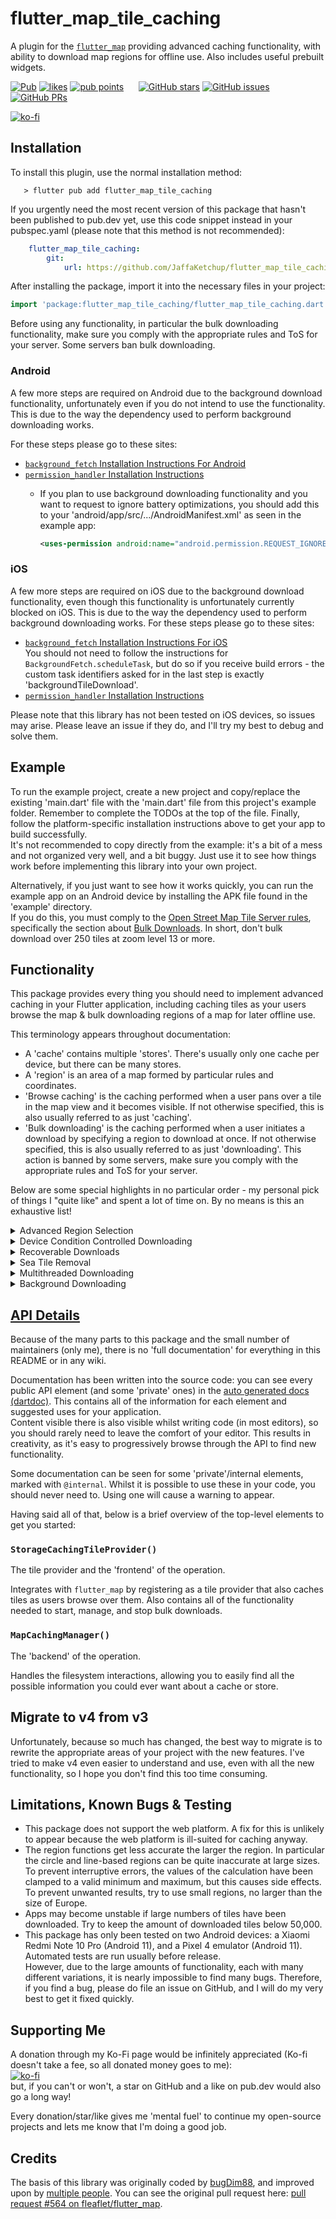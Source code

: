 # flutter_map_tile_caching

A plugin for the [`flutter_map`](https://pub.dev/packages/flutter_map) providing advanced caching functionality, with ability to download map regions for offline use. Also includes useful prebuilt widgets.

[![Pub](https://img.shields.io/pub/v/flutter_map_tile_caching.svg)](https://pub.dev/packages/flutter_map_tile_caching) [![likes](https://badges.bar/flutter_map_tile_caching/likes)](https://pub.dev/packages/flutter_map_tile_caching/score) [![pub points](https://badges.bar/flutter_map_tile_caching/pub%20points)](https://pub.dev/packages/flutter_map_tile_caching/score)&nbsp;&nbsp;&nbsp;&nbsp;&nbsp;&nbsp;[![GitHub stars](https://img.shields.io/github/stars/JaffaKetchup/flutter_map_tile_caching.svg?label=Stars)](https://GitHub.com/JaffaKetchup/flutter_map_tile_caching/stargazers/) [![GitHub issues](https://img.shields.io/github/issues/JaffaKetchup/flutter_map_tile_caching.svg?label=Issues)](https://GitHub.com/JaffaKetchup/flutter_map_tile_caching/issues/) [![GitHub PRs](https://img.shields.io/github/issues-pr/JaffaKetchup/flutter_map_tile_caching.svg?label=Pull%20Requests)](https://GitHub.com/JaffaKetchup/flutter_map_tile_caching/pulls/)

[![ko-fi](https://ko-fi.com/img/githubbutton_sm.svg)](https://ko-fi.com/N4N151INN)

## Installation

To install this plugin, use the normal installation method:

```shell
   > flutter pub add flutter_map_tile_caching
```

If you urgently need the most recent version of this package that hasn't been published to pub.dev yet, use this code snippet instead in your pubspec.yaml (please note that this method is not recommended):

```yaml
    flutter_map_tile_caching:
        git:
            url: https://github.com/JaffaKetchup/flutter_map_tile_caching
```

After installing the package, import it into the necessary files in your project:

```dart
import 'package:flutter_map_tile_caching/flutter_map_tile_caching.dart';
```

Before using any functionality, in particular the bulk downloading functionality, make sure you comply with the appropriate rules and ToS for your server. Some servers ban bulk downloading.

### Android

A few more steps are required on Android due to the background download functionality, unfortunately even if you do not intend to use the functionality. This is due to the way the dependency used to perform background downloading works.

For these steps please go to these sites:

- [`background_fetch` Installation Instructions For Android](https://github.com/transistorsoft/flutter_background_fetch/blob/master/help/INSTALL-ANDROID.md)
- [`permission_handler` Installation Instructions](https://pub.dev/packages/permission_handler#setup)
  - If you plan to use background downloading functionality and you want to request to ignore battery optimizations, you should add this to your 'android/app/src/.../AndroidManifest.xml' as seen in the example app:  
  
    ``` xml
    <uses-permission android:name="android.permission.REQUEST_IGNORE_BATTERY_OPTIMIZATIONS"/>
    ```

### iOS

A few more steps are required on iOS due to the background download functionality, even though this functionality is unfortunately currently blocked on iOS. This is due to the way the dependency used to perform background downloading works.
For these steps please go to these sites:

- [`background_fetch` Installation Instructions For iOS](https://github.com/transistorsoft/flutter_background_fetch/blob/master/help/INSTALL-IOS.md)  
You should not need to follow the instructions for `BackgroundFetch.scheduleTask`, but do so if you receive build errors - the custom task identifiers asked for in the last step is exactly 'backgroundTileDownload'.
- [`permission_handler` Installation Instructions](https://pub.dev/packages/permission_handler#setup)

Please note that this library has not been tested on iOS devices, so issues may arise. Please leave an issue if they do, and I'll try my best to debug and solve them.

## Example

To run the example project, create a new project and copy/replace the existing 'main.dart' file with the 'main.dart' file from this project's example folder. Remember to complete the TODOs at the top of the file. Finally, follow the platform-specific installation instructions above to get your app to build successfully.  
It's not recommended to copy directly from the example: it's a bit of a mess and not organized very well, and a bit buggy. Just use it to see how things work before implementing this library into your own project.

Alternatively, if you just want to see how it works quickly, you can run the example app on an Android device by installing the APK file found in the 'example' directory.  
If you do this, you must comply to the [Open Street Map Tile Server rules](https://operations.osmfoundation.org/policies/tiles), specifically the section about [Bulk Downloads](https://operations.osmfoundation.org/policies/tiles/#:~:text=above%20technical%20requirements.-,Bulk%20Downloading,-Bulk%20downloading%20is). In short, don't bulk download over 250 tiles at zoom level 13 or more.

## Functionality

This package provides every thing you should need to implement advanced caching in your Flutter application, including caching tiles as your users browse the map & bulk downloading regions of a map for later offline use.

This terminology appears throughout documentation:

- A 'cache' contains multiple 'stores'. There's usually only one cache per device, but there can be many stores.
- A 'region' is an area of a map formed by particular rules and coordinates.
- 'Browse caching' is the caching performed when a user pans over a tile in the map view and it becomes visible. If not otherwise specified, this is also usually referred to as just 'caching'.
- 'Bulk downloading' is the caching performed when a user initiates a download by specifying a region to download at once. If not otherwise specified, this is also usually referred to as just 'downloading'. This action is banned by some servers, make sure you comply with the appropriate rules and ToS for your server.

Below are some special highlights in no particular order - my personal pick of things I "quite like" and spent a lot of time on. By no means is this an exhaustive list!

<details>
<summary> Advanced Region Selection </summary>

Select a multitude of region shapes for displaying to the user and downloading. Choose from a standard rectangle/square, a circle, or a line-based region.

Rectangle regions are formed from 2 coordinates, representing the north-west and south-east corners. The code automatically creates the other necessary corners.  
Circle regions are formed from a center coordinate and a radius. Internal 'outline' coordinates are generated per degree automatically from this information.  
Line-based regions are formed from multiple coordinates and a radius, creating a locus. Internal 'outline' coordinates are generated for every vertex and curve.
</details>

<details>
<summary> Device Condition Controlled Downloading </summary>

Run tests automatically before starting a bulk download, to consider multiple device-independent factors such as battery level/status and network connectivity.

Write your own tests or use the default checks. For more information see the API Documentation on `PreDownloadChecksCallback`.
</details>

<details>
<summary> Recoverable Downloads </summary>

Oh no! For some reason, the download stopped unexpectedly, and now you have no way of knowing which region was created to download again. But, with recoverable downloads by default, you do have a way.

When starting a download, a special one-off file is stored that contains persistent information about the running download. This file is then deleted at the end of a successful download.

Therefore, if the file exists, but there is no ongoing download, an error must have happened. You can use the inbuilt functionality to check for recoverable downloads on initialization, and restart them quickly and easily if necessary.

Note that this does not track the number of completed tiles, and the download must be restarted from the beginning. Using `preventRedownload`, however, is a workaround, and will quickly skip through present tiles, getting quickly to ones which still need to be downloaded.
</details>

<details>
<summary> Sea Tile Removal </summary>

When bulk downloading large regions, storage space can be saved by removing blank, blue, sea tiles. They contain no useful information, so can just be ignored, thus freeing up space for more useful tiles.

Checks for sea tiles are done using byte-to-byte comparison between a sample taken from the tile at lat/long 0/0 and the tile that has just been downloaded. If they match, the tile must be sea. This also means that tiles containing ferry pathways, for example, are downloaded, as they are not entirely sea.

Note that this does not reduce data or time consumption: tiles still have to be downloaded to be compared.
</details>

<details>
<summary> Multithreaded Downloading </summary>

Instead of repeating the process of downloading an image and writing it to system one at a time, you can make use of the inbuilt multi-threading functionality to repeat the above process along side each other simultaneously.

For example, 10 simultaneous threads would work through 100 tiles approximately 10x quicker than 1 thread: each thread would get approximately 10 tiles. In reality, the speed gain is unlikely to be as significant as in theory, but it will be similar. However, speed does start to decrease at a certain number of threads: there is an optimal point at about 10-20 threads.

Note that using multithreading will increase power consumption significantly and may be less stable if there are too many threads.  
Some tile servers ban multithreaded downloading, even paid ones, as it puts a lot of strain on servers. For this reason, the example app is limited to 2 threads.

This functionality is enabled by default with a thread count of 10.
</details>

<details>
<summary> Background Downloading </summary>

Instead of downloading in the 'foreground', there is an option only on Android to start a download in the 'background'.

There is some confusion about the way background process handling works on Android, so let me clear it up for you: it is confusing.  
Each vendor (eg. Samsung, Huawei, Motorola) has there own methods of handling background processes. Some manage it by providing the bare minimum user-end management, resulting in process that drain battery because they can't be stopped easily; others manage it by altogether banning/strictly limiting background processes, resulting in weird problems and buggy apps; many manage it by some layer of control on top of Android's original controls, making things confusing for everyone.  
Therefore there is no guaranteed behaviour when using this functionality. You can see how many vendors will treat background processes here: [dontkillmyapp.com](https://dontkillmyapp.com/); you may wish to link your users to this site so they can properly configure your app to run in the background.

To try and help your users get to the right settings quicker, use the `StorageCachingTileProvider.requestIgnoreBatteryOptimizations()` method before starting a background download. This will interrupt the app with either a dialog or a settings page where they can opt-in to reduced throttling. There is no guarantee that this will work, but it should help: this is not required and the background download will still *try* to run even if the user denies the permissions.

If the download doesn't start, your app may be being throttled by the system already. Try setting `useAltMethod` to `true` in this case, or fallback to downloading in the foreground.

Background downloading does have some advantages, however:

- Takes strain off of main threads and into special background threads
- Push notifications to keep the user updated
- Should* still run when app is minimized or screen is locked

Foreground downloading might also work when app is minimized or the screen is locked, but it's better practise to use a dedicated, registered background process.

The background download functionality has been disabled on iOS, because of the even stricter restrictions.
</details>

## [API Details](https://pub.dev/documentation/flutter_map_tile_caching/latest/flutter_map_tile_caching/flutter_map_tile_caching-library.html)

Because of the many parts to this package and the small number of maintainers (only me), there is no 'full documentation' for everything in this README or in any wiki.

Documentation has been written into the source code: you can see every public API element (and some 'private' ones) in the [auto generated docs (dartdoc)](https://pub.dev/documentation/flutter_map_tile_caching/latest/flutter_map_tile_caching/flutter_map_tile_caching-library.html). This contains all of the information for each element and suggested uses for your application.  
Content visible there is also visible whilst writing code (in most editors), so you should rarely need to leave the comfort of your editor. This results in creativity, as it's easy to progressively browse through the API to find new functionality.

Some documentation can be seen for some 'private'/internal elements, marked with `@internal`. Whilst it is possible to use these in your code, you should never need to. Using one will cause a warning to appear.

Having said all of that, below is a brief overview of the top-level elements to get you started:

### `StorageCachingTileProvider()`

The tile provider and the 'frontend' of the operation.

Integrates with `flutter_map` by registering as a tile provider that also caches tiles as users browse over them. Also contains all of the functionality needed to start, manage, and stop bulk downloads.

### `MapCachingManager()`

The 'backend' of the operation.

Handles the filesystem interactions, allowing you to easily find all the possible information you could ever want about a cache or store.

## Migrate to v4 from v3

Unfortunately, because so much has changed, the best way to migrate is to rewrite the appropriate areas of your project with the new features.
I've tried to make v4 even easier to understand and use, even with all the new functionality, so I hope you don't find this too time consuming.

## Limitations, Known Bugs & Testing

- This package does not support the web platform. A fix for this is unlikely to appear because the web platform is ill-suited for caching anyway.
- The region functions get less accurate the larger the region. In particular the circle and line-based regions can be quite inaccurate at large sizes. To prevent interruptive errors, the values of the calculation have been clamped to a valid minimum and maximum, but this causes side effects. To prevent unwanted results, try to use small regions, no larger than the size of Europe.
- Apps may become unstable if large numbers of tiles have been downloaded. Try to keep the amount of downloaded tiles below 50,000.
- This package has only been tested on two Android devices: a Xiaomi Redmi Note 10 Pro (Android 11), and a Pixel 4 emulator (Android 11). Automated tests are run usually before release.  
However, due to the large amounts of functionality, each with many different variations, it is nearly impossible to find many bugs. Therefore, if you find a bug, please do file an issue on GitHub, and I will do my very best to get it fixed quickly.

## Supporting Me

A donation through my Ko-Fi page would be infinitely appreciated (Ko-fi doesn't take a fee, so all donated money goes to me):  
[![ko-fi](https://ko-fi.com/img/githubbutton_sm.svg)](https://ko-fi.com/N4N151INN)  
but, if you can't or won't, a star on GitHub and a like on pub.dev would also go a long way!

Every donation/star/like gives me 'mental fuel' to continue my open-source projects and lets me know that I'm doing a good job.

## Credits

The basis of this library was originally coded by [bugDim88](https://github.com/bugDim88), and improved upon by [multiple people](https://github.com/JaffaKetchup/flutter_map_tile_caching/graphs/contributors). You can see the original pull request here: [pull request #564 on fleaflet/flutter_map](https://github.com/fleaflet/flutter_map/pull/564).
